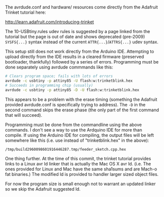 The avrdude.conf and hardware/ resources come directly from the Adafruit
Trinket tutorial here:

  http://learn.adafruit.com/introducing-trinket

The 10-USBtiny.rules udev rules is suggested by a page linked from the tutorial
but the page is out of date and shows deprecated (pre-2009) `SYSFS{...}` syntax
instead of the current `ATTR{...}`/`ATTRS{...}` udev syntax.

This setup still does not work directly from the Arduino IDE. Attempting to
upload directly from the IDE results in a cleared firmware (preserved
bootloader, thankfully) followed by a series of errors. Programming must be
done separately using avrdude commmands like this:

```bash
# Clears program space; fails with lots of errors
avrdude -c usbtiny -p attiny85 -U flash:w:trinketblink.hex
# Succeeds in programming chip (usually)
avrdude -c usbtiny -p attiny85 -D -U flash:w:trinketblink.hex
```

This appears to be a problem with the erase timing (something the Adafruit
provided avrdude.conf is specifically trying to address). The `-D` in the
second command skips the erase phase (the only part of the first command that
will succeed).

Programming must be done from the commandline using the above commands.  I
don't see a way to use the Ardquino IDE for more than compile. If using the
Arduino IDE for compiling, the output files will be left somewhere like this
(i.e. use instead of "trinketblink.hex" in the above):

```
/tmp/build2960098601916446287.tmp/feeder_sketch.cpp.hex
```

One thing further. At the time of this commit, the trinket tutorial provides
links to a Linux avr ld linker that is actually the Mac OS X avr ld. (i.e. The
ones provided for Linux and Mac have the same sha1sums and are Mach-o fat
binaries.) The modified ld is provided to handler larger sized object files.

For now the program size is small enough not to warrant an updated linker so we
skip the Adafruit suggested ld.
